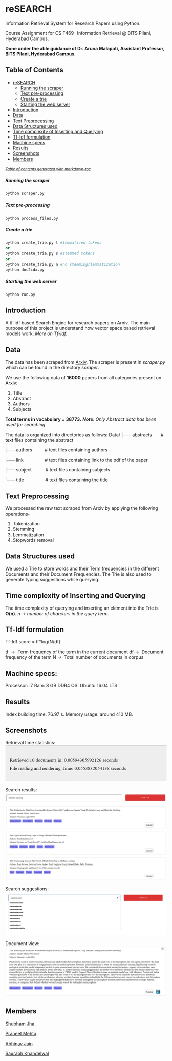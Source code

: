 # reSEARCH
Information Retrieval System for Research Papers using Python.

Course Assignment for CS F469- Information Retrieval @ BITS Pilani, Hyderabad Campus.

**Done under the able guidance of Dr. Aruna Malapati, Assistant Professor, BITS Pilani, Hyderabad Campus.**

## Table of Contents
 * [reSEARCH](#research)
    * [Running the scraper](#running-the-scraper)
    * [Text pre-processing](#text-pre-processing)
    * [Create a trie](#create-a-trie)
    * [Starting the web server](#starting-the-web-server)
  * [Introduction](#introduction)
  * [Data](#data)
  * [Text Preprocessing](#text-preprocessing)
  * [Data Structures used](#data-structures-used)
  * [Time complexity of Inserting and Querying](#time-complexity-of-inserting-and-querying)
  * [Tf-Idf formulation](#tf-idf-formulation)
  * [Machine specs](#machine-specs)
  * [Results](#results)
  * [Screenshots](#screenshots)
  * [Members](#members)

<small><i><a href='http://ecotrust-canada.github.io/markdown-toc/'>Table of contents generated with markdown-toc</a></i></small>


##### Running the scraper
```python
python scraper.py
```
##### Text pre-processing
```python
python process_files.py
```
##### Create a trie
```python
python create_trie.py l #lemmatized tokens
or
python create_trie.py s #stemmed tokens
or
python create_trie.py n #no stemming/lemmatization
python doc2idx.py 
```
##### Starting the web server
```python
python run.py
```
## Introduction
A tf-idf based Search Engine for research papers on Arxiv. The main purpose of this project is understand how vector space based retrieval models work.
*More on [Tf-Idf](https://en.wikipedia.org/wiki/Tf%E2%80%93idf).*

## Data
The data has been scraped from [Arxiv](https://arxiv.org). The scraper is present in *scraper.py* which can be found in the directory *scraper*.

We use the following data  of **16000** papers from all categories present on Arxiv:
1. Title
2. Abstract
3. Authors
4. Subjects

**Total terms in vocabulary = 38773.**
***Note**: Only Abstract data has been used for searching.*

The data is organized into directories as follows:
Data/
├── abstracts &nbsp;&nbsp;&nbsp;&nbsp;&nbsp;   # text files containing the abstract

├── authors     &nbsp;&nbsp;&nbsp;&nbsp;&nbsp;&nbsp;&nbsp;&nbsp;&nbsp;# text files containing authors 

├── link       &nbsp;&nbsp;&nbsp;&nbsp;&nbsp;&nbsp;&nbsp;&nbsp;&nbsp;&nbsp;&nbsp;&nbsp;&nbsp;&nbsp;&nbsp; # text files containing link to the pdf of the paper

├── subject     &nbsp;&nbsp;&nbsp;&nbsp;&nbsp;&nbsp;&nbsp;&nbsp;&nbsp;&nbsp;# text files containing subjects

└── title       &nbsp;&nbsp;&nbsp;&nbsp;&nbsp;&nbsp;&nbsp;&nbsp;&nbsp;&nbsp;&nbsp;&nbsp;&nbsp;&nbsp;&nbsp;&nbsp;# text files containing the title 


## Text Preprocessing
We processed the raw text scraped from Arxiv by applying the following operations-
1. Tokenization
2. Stemming
3. Lemmatization
4. Stopwords removal

## Data Structures used
We used a Trie to store words and their Term frequencies in the different Documents and their Document Frequencies. The Trie is also used to generate typing suggestions while querying.

## Time complexity of Inserting and Querying
The time complexity of querying and inserting an element into the Trie is **O(n)**.
*n* → *number of charcters in the query term*.

## Tf-Idf formulation
Tf-Idf score = tf*log(N/df)

tf &nbsp;→ &nbsp;Term frequency of the term in the current document
df → &nbsp;Document frequency of the term
N → &nbsp;Total number of documents in corpus

## Machine specs:
Processor: i7
Ram: 8 GB DDR4
OS: Ubuntu 16.04 LTS

## Results
Index building time: 76.97 s.
Memory usage: around 410 MB.

## Screenshots

Retrieval time statistics:
![alt text][logo]

[logo]: time.JPG "Logo Title Text 2"

Search results:
![alt text][logo1]

[logo1]: results.JPG "Logo Title Text 2"

Search suggestions:
![alt text][logo2]

[logo2]: suggestions.JPG "Logo Title Text 2"

Document view:
![alt text][logo3]

[logo3]: docview.JPG "Logo Title Text 2"

## Members
[Shubham Jha](github.com/shubhamjha97)

[Praneet Mehta](github.com/praneetmehta)

[Abhinav Jain](github.com/abhinav1112)

[Saurabh Khandelwal](http://github.com/stgstg27)
